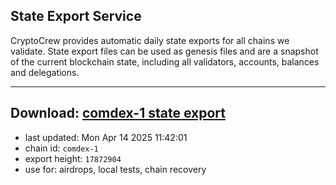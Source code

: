 ## State Export Service
CryptoCrew provides automatic daily state exports for all chains we validate. State export files can be used as genesis files and are a snapshot of the current blockchain state, including all validators, accounts, balances and delegations.

---
**Download: [comdex-1 state export](https://dl-eu2.ccvalidators.com/SERVICE/comdex/comdex-1_export_17872904.json)**
---

- last updated: Mon Apr 14 2025 11:42:01
- chain id: `comdex-1`
- export height: `17872904`
- use for: airdrops, local tests, chain recovery
